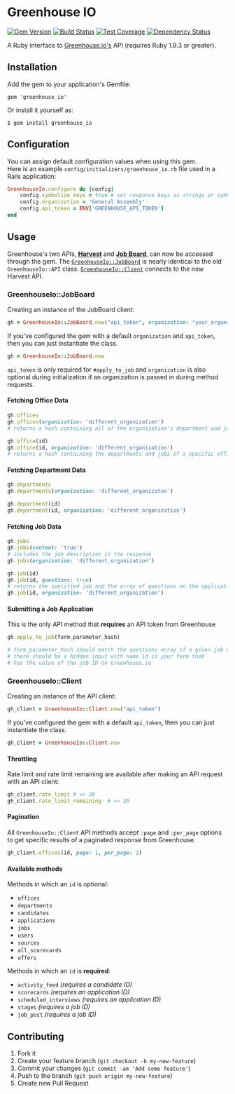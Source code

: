 # Greenhouse IO

[![Gem
Version](https://badge.fury.io/rb/greenhouse_io.png)](http://badge.fury.io/rb/greenhouse_io)
[![Build Status](https://travis-ci.org/grnhse/greenhouse_io.svg?branch=master)](https://travis-ci.org/grnhse/greenhouse_io)
[![Test Coverage](https://codeclimate.com/github/grnhse/greenhouse_io/badges/coverage.svg)](https://codeclimate.com/github/grnhse/greenhouse_io/coverage)
[![Dependency Status](https://gemnasium.com/grnhse/greenhouse_io.svg)](https://gemnasium.com/grnhse/greenhouse_io)

A Ruby interface to
[Greenhouse.io's](https://app.greenhouse.io/jobboard/jsonp_instructions)
API (requires Ruby 1.9.3 or greater).

## Installation

Add the gem to your application's Gemfile:

    gem 'greenhouse_io'

Or install it yourself as:

    $ gem install greenhouse_io
    
## Configuration

You can assign default configuration values when using this gem.  
Here is an example `config/initializers/greenhouse_io.rb` file used in a Rails application:

```ruby
GreenhouseIo.configure do |config|
	config.symbolize_keys = true # set response keys as strings or symbols, default is false
	config.organization = 'General Assembly'
	config.api_token = ENV['GREENHOUSE_API_TOKEN']
end
```

## Usage

Greenhouse's two APIs, **[Harvest](https://app.greenhouse.io/configure/dev_center/harvest)** and **[Job Board](https://app.greenhouse.io/configure/dev_center/api_documentation)**, can now be accessed through the gem. The [`GreenhouseIo::JobBoard`](#greenhouseiojobboard) is nearly identical to the old `GreenhouseIo::API` class. [`GreenhouseIo::Client`](#greenhouseioclient) connects to the new Harvest API.

### GreenhouseIo::JobBoard

Creating an instance of the JobBoard client:
```ruby
gh = GreenhouseIo::JobBoard.new("api_token", organization: "your_organization")
```

If you've configured the gem with a default `organization` and `api_token`, then you can just instantiate the class.
```ruby
gh = GreenhouseIo::JobBoard.new
```

`api_token` is only required for `#apply_to_job` and `organization` is also optional during initialization if an organization is passed in during method requests.

#### Fetching Office Data
```ruby
gh.offices
gh.offices(organization: 'different_organization')
# returns a hash containing all of the organization's department and jobs grouped by office
```

```ruby
gh.office(id)
gh.office(id, organization: 'different_organization')
# returns a hash containing the departments and jobs of a specific office
```

#### Fetching Department Data
```ruby
gh.departments
gh.departments(organization: 'different_organizaton')
```

```ruby
gh.department(id)
gh.department(id, organization: 'different_organization')
```

#### Fetching Job Data
```ruby
gh.jobs
gh.jobs(content: 'true')
# includes the job description in the response
gh.jobs(organization: 'different_organization')
```

```ruby
gh.job(id)
gh.job(id, questions: true)
# returns the specified job and the array of questions on the application
gh.job(id, organization: 'different_organization')
```

#### Submitting a Job Application
This is the only API method that **requires** an API token from Greenhouse
```ruby
gh.apply_to_job(form_parameter_hash)

# form_parameter_hash should match the questions array of a given job opening
# there should be a hidden input with name id in your form that
# has the value of the job ID on Greenhouse.io
```

### GreenhouseIo::Client

Creating an instance of the API client:
```ruby
gh_client = GreenhouseIo::Client.new("api_token")
```

If you've configured the gem with a default `api_token`, then you can just instantiate the class.
```ruby
gh_client = GreenhouseIo::Client.new
```

#### Throttling

Rate limit and rate limit remaining are available after making an API request with an API client:

```ruby
gh_client.rate_limit # => 20
gh_client.rate_limit_remaining  # => 20
```

#### Pagination

All `GreenhouseIo::Client` API methods accept `:page` and `:per_page` options to get specific results of a paginated response from Greenhouse.

```ruby
gh_client.offices(id, page: 1, per_page: 2)
```

#### Available methods

Methods in which an `id` is optional:

* `offices`
* `departments`
* `candidates`
* `applications`
* `jobs`
* `users`
* `sources`
* `all_scorecards`
* `offers`

Methods in which an `id` is **required**:

* `activity_feed` *(requires a candidate ID)*
* `scorecards` *(requires an application ID)*
* `scheduled_interviews` *(requires an application ID)*
* `stages` *(requires a job ID)*
* `job_post` *(requires a job ID)*

## Contributing

1. Fork it
2. Create your feature branch (`git checkout -b my-new-feature`)
3. Commit your changes (`git commit -am 'Add some feature'`)
4. Push to the branch (`git push origin my-new-feature`)
5. Create new Pull Request
